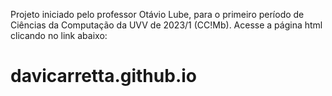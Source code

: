 Projeto iniciado pelo professor Otávio Lube, para o primeiro período de Ciências da Computação da UVV de 2023/1 (CC!Mb). 
Acesse a página html clicando no link abaixo:
# davicarretta.github.io
